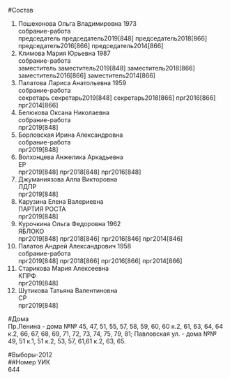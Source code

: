 #Состав  
1. Пошехонова Ольга Владимировна 1973  
    собрание-работа  
    председатель председатель2019[848] председатель2018[866] председатель2016[866] председатель2014[866]  
2. Климова Мария Юрьевна 1987  
    собрание-работа  
    заместитель заместитель2019[848] заместитель2018[866] заместитель2016[866] заместитель2014[866]  
3. Палатова Лариса Анатольевна 1959  
    собрание-работа  
    секретарь секретарь2019[848] секретарь2018[866] прг2016[866] прг2014[866]  
4. Белюкова Оксана Николаевна  
    собрание-работа  
    прг2019[848]  
5. Борловская Ирина Александровна  
    собрание-работа  
    прг2019[848]  
6. Волхонцева Анжелика Аркадьевна  
    ЕР  
    прг2019[848] прг2018[848] прг2016[848]  
7. Джуманиязова Алла Викторовна  
    ЛДПР  
    прг2019[848]  
8. Карузина Елена Валериевна  
    ПАРТИЯ РОСТА  
    прг2019[848]  
9. Курочкина Ольга Федоровна 1962  
    ЯБЛОКО  
    прг2019[848] прг2018[846] прг2016[846] прг2014[846]  
10. Палатов Андрей Александрович 1958  
    собрание-работа  
    прг2019[848] прг2018[866] прг2016[866] прг2014[866]  
11. Старикова Мария Алексеевна  
    КПРФ  
    прг2019[848]  
12. Шутикова Татьяна Валентиновна  
    СР  
    прг2019[848]  
  
#Дома  
Пр.Ленина - дома №№ 45, 47, 51, 55, 57, 58, 59, 60, 60 к.2, 61, 63, 64, 64 к.2, 66, 67, 68, 69, 71, 72, 73, 74, 75, 79, 81; Павловская ул. - дома №№ 49, 51 к.1, 51 к.2, 53, 57, 61,61 к.2, 63, 65.  
  
#Выборы-2012  
##Номер УИК  
644  
